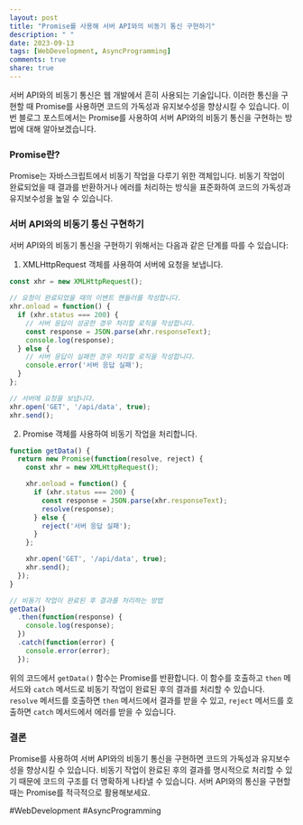 ```yaml
---
layout: post
title: "Promise를 사용해 서버 API와의 비동기 통신 구현하기"
description: " "
date: 2023-09-13
tags: [WebDevelopment, AsyncProgramming]
comments: true
share: true
---
```


서버 API와의 비동기 통신은 웹 개발에서 흔히 사용되는 기술입니다. 이러한 통신을 구현할 때 Promise를 사용하면 코드의 가독성과 유지보수성을 향상시킬 수 있습니다. 이번 블로그 포스트에서는 Promise를 사용하여 서버 API와의 비동기 통신을 구현하는 방법에 대해 알아보겠습니다.

### Promise란?

Promise는 자바스크립트에서 비동기 작업을 다루기 위한 객체입니다. 비동기 작업이 완료되었을 때 결과를 반환하거나 에러를 처리하는 방식을 표준화하여 코드의 가독성과 유지보수성을 높일 수 있습니다.

### 서버 API와의 비동기 통신 구현하기

서버 API와의 비동기 통신을 구현하기 위해서는 다음과 같은 단계를 따를 수 있습니다:

1. XMLHttpRequest 객체를 사용하여 서버에 요청을 보냅니다.

```javascript
const xhr = new XMLHttpRequest();

// 요청이 완료되었을 때의 이벤트 핸들러를 작성합니다.
xhr.onload = function() {
  if (xhr.status === 200) {
    // 서버 응답이 성공한 경우 처리할 로직을 작성합니다.
    const response = JSON.parse(xhr.responseText);
    console.log(response);
  } else {
    // 서버 응답이 실패한 경우 처리할 로직을 작성합니다.
    console.error('서버 응답 실패');
  }
};

// 서버에 요청을 보냅니다.
xhr.open('GET', '/api/data', true);
xhr.send();
```

2. Promise 객체를 사용하여 비동기 작업을 처리합니다.

```javascript
function getData() {
  return new Promise(function(resolve, reject) {
    const xhr = new XMLHttpRequest();

    xhr.onload = function() {
      if (xhr.status === 200) {
        const response = JSON.parse(xhr.responseText);
        resolve(response);
      } else {
        reject('서버 응답 실패');
      }
    };

    xhr.open('GET', '/api/data', true);
    xhr.send();
  });
}

// 비동기 작업이 완료된 후 결과를 처리하는 방법
getData()
  .then(function(response) {
    console.log(response);
  })
  .catch(function(error) {
    console.error(error);
  });
```

위의 코드에서 `getData()` 함수는 Promise를 반환합니다. 이 함수를 호출하고 `then` 메서드와 `catch` 메서드로 비동기 작업이 완료된 후의 결과를 처리할 수 있습니다. `resolve` 메서드를 호출하면 `then` 메서드에서 결과를 받을 수 있고, `reject` 메서드를 호출하면 `catch` 메서드에서 에러를 받을 수 있습니다.

### 결론

Promise를 사용하여 서버 API와의 비동기 통신을 구현하면 코드의 가독성과 유지보수성을 향상시킬 수 있습니다. 비동기 작업이 완료된 후의 결과를 명시적으로 처리할 수 있기 때문에 코드의 구조를 더 명확하게 나타낼 수 있습니다. 서버 API와의 통신을 구현할 때는 Promise를 적극적으로 활용해보세요.

#WebDevelopment #AsyncProgramming